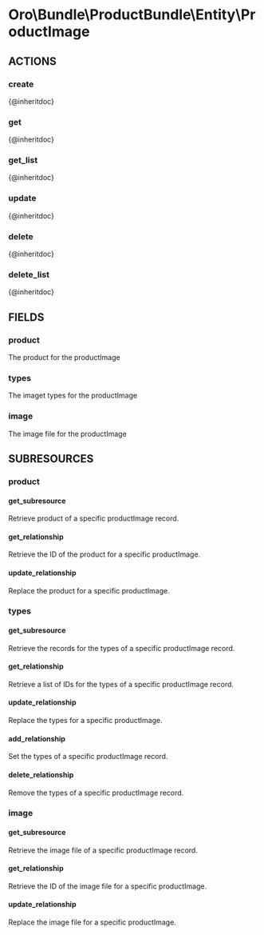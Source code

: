 # Oro\Bundle\ProductBundle\Entity\ProductImage

## ACTIONS

### create

{@inheritdoc}

### get

{@inheritdoc}

### get_list

{@inheritdoc}

### update

{@inheritdoc}

### delete

{@inheritdoc}

### delete_list

{@inheritdoc}

## FIELDS

### product

The product for the productImage

### types

The imaget types for the productImage

### image

The image file for the productImage

## SUBRESOURCES

### product

#### get_subresource

Retrieve product of a specific productImage record. 

#### get_relationship

Retrieve the ID of the product for a specific productImage.

#### update_relationship

Replace the product for a specific productImage.

### types

#### get_subresource

Retrieve the records for the types of a specific productImage record.

#### get_relationship

Retrieve a list of IDs for the types of a specific productImage record. 

#### update_relationship

Replace the types for a specific productImage.

#### add_relationship

Set the types of a specific productImage record.

#### delete_relationship

Remove the types of a specific productImage record.

### image

#### get_subresource

Retrieve the image file of a specific productImage record.  

#### get_relationship

Retrieve the ID of the image file for a specific productImage.

#### update_relationship

Replace the image file for a specific productImage.
